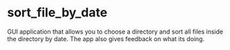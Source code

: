 # sort_file_by_date
GUI application that allows you to choose a directory and sort all files inside the directory by date. The app also gives feedback on what its doing.
